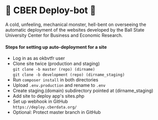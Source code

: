 # 🤖 CBER Deploy-bot 🤖

A cold, unfeeling, mechanical monster, hell-bent on overseeing the automatic deployment of the 
websites developed by the Ball State University Center for Business and Economic Research. 

#### Steps for setting up auto-deployment for a site
- Log in as as okbvtfr user
- Clone site twice (production and staging)  
	`git clone -b master (repo) (dirname)`  
	`git clone -b development (repo) (dirname_staging)`
- Run `composer install` in both directories
- Upload `.env.production` and rename to `.env`
- Create staging.(domain) subdirectory pointed at (dirname_staging)
- Add site to deploy app's sites.php
- Set up webhook in GitHub  
    `https://deploy.cberdata.org/`
- Optional: Protect master branch in GitHub
